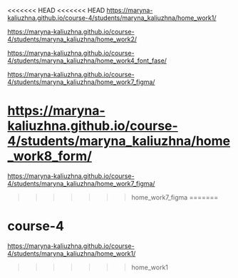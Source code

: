 <<<<<<< HEAD
<<<<<<< HEAD
https://maryna-kaliuzhna.github.io/course-4/students/maryna_kaliuzhna/home_work1/

https://maryna-kaliuzhna.github.io/course-4/students/maryna_kaliuzhna/home_work2/

https://maryna-kaliuzhna.github.io/course-4/students/maryna_kaliuzhna/home_work4_font_fase/

https://maryna-kaliuzhna.github.io/course-4/students/maryna_kaliuzhna/home_work7_figma/

https://maryna-kaliuzhna.github.io/course-4/students/maryna_kaliuzhna/home_work8_form/
=======
https://maryna-kaliuzhna.github.io/course-4/students/maryna_kaliuzhna/home_work7_figma/
>>>>>>> home_work7_figma
=======
# course-4
https://maryna-kaliuzhna.github.io/course-4/students/maryna_kaliuzhna/home_work1/
>>>>>>> home_work1
